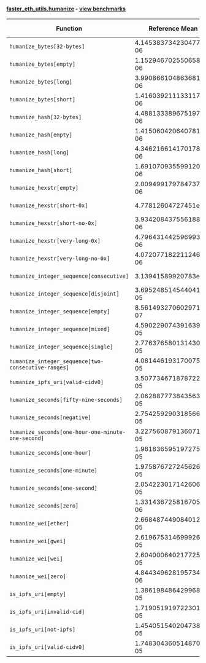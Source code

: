#### [faster_eth_utils.humanize](https://github.com/BobTheBuidler/faster-eth-utils/blob/BobTheBuidler-patch-4/faster_eth_utils/humanize.py) - [view benchmarks](https://github.com/BobTheBuidler/faster-eth-utils/blob/BobTheBuidler-patch-4/benchmarks/test_humanize_benchmarks.py)

| Function | Reference Mean | Faster Mean | % Change | Speedup (%) | x Faster | Faster |
|----------|---------------|-------------|----------|-------------|----------|--------|
| `humanize_bytes[32-bytes]` | 4.1453837342304775e-06 | 2.4064838424221115e-06 | 41.95% | 72.26% | 1.72x | ✅ |
| `humanize_bytes[empty]` | 1.1529467025506582e-06 | 8.699419110636405e-07 | 24.55% | 32.53% | 1.33x | ✅ |
| `humanize_bytes[long]` | 3.990866104863681e-06 | 2.2374915625580997e-06 | 43.93% | 78.36% | 1.78x | ✅ |
| `humanize_bytes[short]` | 1.4160392111331175e-06 | 1.0443751923690157e-06 | 26.25% | 35.59% | 1.36x | ✅ |
| `humanize_hash[32-bytes]` | 4.488133389675197e-06 | 2.3977292202350335e-06 | 46.58% | 87.18% | 1.87x | ✅ |
| `humanize_hash[empty]` | 1.415060420640781e-06 | 8.583951244260975e-07 | 39.34% | 64.85% | 1.65x | ✅ |
| `humanize_hash[long]` | 4.3462166141701786e-06 | 2.21391570068889e-06 | 49.06% | 96.31% | 1.96x | ✅ |
| `humanize_hash[short]` | 1.6910709355991205e-06 | 1.0679571522712805e-06 | 36.85% | 58.35% | 1.58x | ✅ |
| `humanize_hexstr[empty]` | 2.009499179784737e-06 | 6.850958321208868e-07 | 65.91% | 193.32% | 2.93x | ✅ |
| `humanize_hexstr[short-0x]` | 4.77812604727451e-06 | 2.1851494698310277e-06 | 54.27% | 118.66% | 2.19x | ✅ |
| `humanize_hexstr[short-no-0x]` | 3.9342084375561885e-06 | 1.8408770785934098e-06 | 53.21% | 113.71% | 2.14x | ✅ |
| `humanize_hexstr[very-long-0x]` | 4.796431442596993e-06 | 2.1845492555881725e-06 | 54.45% | 119.56% | 2.20x | ✅ |
| `humanize_hexstr[very-long-no-0x]` | 4.072077182211246e-06 | 1.876588009752912e-06 | 53.92% | 116.99% | 2.17x | ✅ |
| `humanize_integer_sequence[consecutive]` | 3.13941589920783e-05 | 2.5010865224656006e-05 | 20.33% | 25.52% | 1.26x | ✅ |
| `humanize_integer_sequence[disjoint]` | 3.695248514544041e-05 | 3.044900169411588e-05 | 17.60% | 21.36% | 1.21x | ✅ |
| `humanize_integer_sequence[empty]` | 8.561493270602971e-07 | 6.458225185342578e-07 | 24.57% | 32.57% | 1.33x | ✅ |
| `humanize_integer_sequence[mixed]` | 4.590229074391639e-05 | 3.725107255031328e-05 | 18.85% | 23.22% | 1.23x | ✅ |
| `humanize_integer_sequence[single]` | 2.7763765801314308e-05 | 2.1561751181754273e-05 | 22.34% | 28.76% | 1.29x | ✅ |
| `humanize_integer_sequence[two-consecutive-ranges]` | 4.081446193170075e-05 | 3.352810296332581e-05 | 17.85% | 21.73% | 1.22x | ✅ |
| `humanize_ipfs_uri[valid-cidv0]` | 3.507734671878722e-05 | 3.2547900239110076e-05 | 7.21% | 7.77% | 1.08x | ✅ |
| `humanize_seconds[fifty-nine-seconds]` | 2.0628877738435634e-05 | 1.8628812074454335e-05 | 9.70% | 10.74% | 1.11x | ✅ |
| `humanize_seconds[negative]` | 2.7542592903185666e-05 | 1.829066408134694e-05 | 33.59% | 50.58% | 1.51x | ✅ |
| `humanize_seconds[one-hour-one-minute-one-second]` | 3.227560879136071e-05 | 2.030343175975154e-05 | 37.09% | 58.97% | 1.59x | ✅ |
| `humanize_seconds[one-hour]` | 1.9818365951972754e-05 | 1.7811517217825104e-05 | 10.13% | 11.27% | 1.11x | ✅ |
| `humanize_seconds[one-minute]` | 1.975876727245626e-05 | 1.793859003011195e-05 | 9.21% | 10.15% | 1.10x | ✅ |
| `humanize_seconds[one-second]` | 2.0542230171426065e-05 | 1.8516365133009003e-05 | 9.86% | 10.94% | 1.11x | ✅ |
| `humanize_seconds[zero]` | 1.3314367258167058e-06 | 1.0861514902146442e-06 | 18.42% | 22.58% | 1.23x | ✅ |
| `humanize_wei[ether]` | 2.6684874490840128e-05 | 2.5495759406822876e-05 | 4.46% | 4.66% | 1.05x | ✅ |
| `humanize_wei[gwei]` | 2.619675314699926e-05 | 2.4979700228838318e-05 | 4.65% | 4.87% | 1.05x | ✅ |
| `humanize_wei[wei]` | 2.604000640217725e-05 | 2.4186877917718393e-05 | 7.12% | 7.66% | 1.08x | ✅ |
| `humanize_wei[zero]` | 4.8443496281957345e-06 | 3.7846650016575457e-06 | 21.87% | 28.00% | 1.28x | ✅ |
| `is_ipfs_uri[empty]` | 1.3861984864299688e-05 | 1.3903551664784037e-05 | -0.30% | -0.30% | 1.00x | ❌ |
| `is_ipfs_uri[invalid-cid]` | 1.7190519197223015e-05 | 1.6307898990872794e-05 | 5.13% | 5.41% | 1.05x | ✅ |
| `is_ipfs_uri[not-ipfs]` | 1.4540515402047384e-05 | 1.4490909401245416e-05 | 0.34% | 0.34% | 1.00x | ✅ |
| `is_ipfs_uri[valid-cidv0]` | 1.7483043605148706e-05 | 1.6493599628618154e-05 | 5.66% | 6.00% | 1.06x | ✅ |
